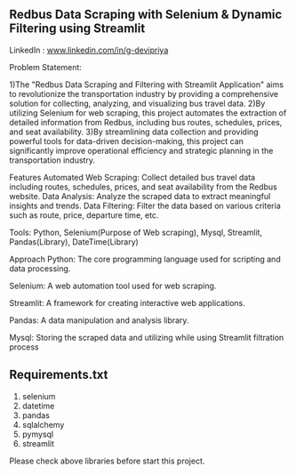 ## Redbus Data Scraping with Selenium & Dynamic Filtering using Streamlit
LinkedIn : www.linkedin.com/in/g-devipriya

Problem Statement:

1)The "Redbus Data Scraping and Filtering with Streamlit Application" aims to revolutionize the transportation industry by providing a comprehensive solution for collecting, analyzing, and visualizing bus travel data. 2)By utilizing Selenium for web scraping, this project automates the extraction of detailed information from Redbus, including bus routes, schedules, prices, and seat availability. 3)By streamlining data collection and providing powerful tools for data-driven decision-making, this project can significantly improve operational efficiency and strategic planning in the transportation industry.

Features Automated Web Scraping: Collect detailed bus travel data including routes, schedules, prices, and seat availability from the Redbus website. Data Analysis: Analyze the scraped data to extract meaningful insights and trends. Data Filtering: Filter the data based on various criteria such as route, price, departure time, etc.

Tools: Python, Selenium(Purpose of Web scraping), Mysql, Streamlit, Pandas(Library), DateTime(Library)

Approach Python: The core programming language used for scripting and data processing.

Selenium: A web automation tool used for web scraping.

Streamlit: A framework for creating interactive web applications.

Pandas: A data manipulation and analysis library.

Mysql: Storing the scraped data and utilizing while using Streamlit filtration process

## Requirements.txt

1. selenium
2. datetime
3. pandas
4. sqlalchemy
5. pymysql
6. streamlit

Please check above libraries before start this project.
